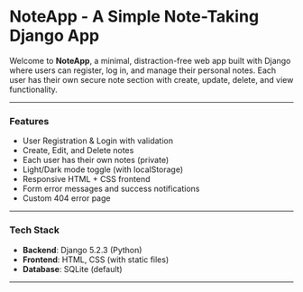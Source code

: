 # NoteApp - A Simple Note-Taking Django App

Welcome to **NoteApp**, a minimal, distraction-free web app built with Django where users can register, log in, and manage their personal notes. Each user has their own secure note section with create, update, delete, and view functionality.

---

### Features

-  User Registration & Login with validation
-  Create, Edit, and Delete notes
-  Each user has their own notes (private)
-  Light/Dark mode toggle (with localStorage)
-  Responsive HTML + CSS frontend
-  Form error messages and success notifications
-  Custom 404 error page

---

### Tech Stack

- **Backend**: Django 5.2.3 (Python)
- **Frontend**: HTML, CSS (with static files)
- **Database**: SQLite (default)

---
